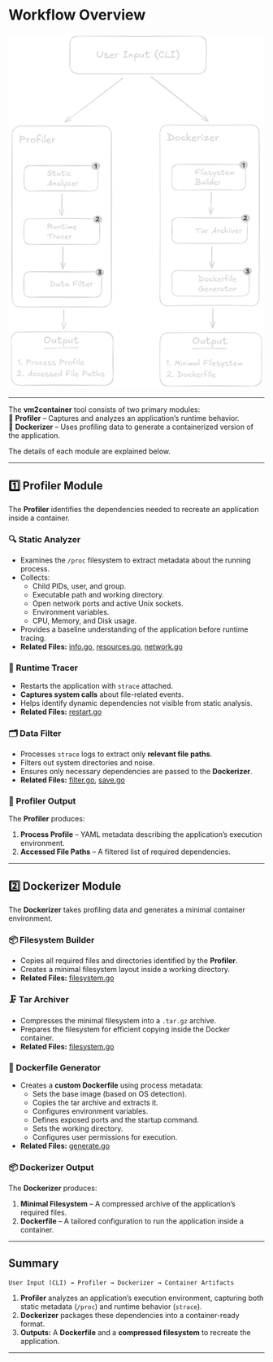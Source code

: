 # Workflow Overview

![Workflow Overview](./component-diagram.png)

---

The **vm2container** tool consists of two primary modules:  
🔹 **Profiler** – Captures and analyzes an application’s runtime behavior.  
🔹 **Dockerizer** – Uses profiling data to generate a containerized version of the application.

The details of each module are explained below.

---

## **1️⃣ Profiler Module**

The **Profiler** identifies the dependencies needed to recreate an application inside a container.

### **🔍 Static Analyzer**

- Examines the `/proc` filesystem to extract metadata about the running process.
- Collects:
  - Child PIDs, user, and group.
  - Executable path and working directory.
  - Open network ports and active Unix sockets.
  - Environment variables.
  - CPU, Memory, and Disk usage.
- Provides a baseline understanding of the application before runtime tracing.
- **Related Files:** [info.go](../internal/profiler/info.go), [resources.go](../internal/profiler/resources.go), [network.go](../internal/profiler/network.go)

### **📡 Runtime Tracer**

- Restarts the application with `strace` attached.
- **Captures system calls** about file-related events.
- Helps identify dynamic dependencies not visible from static analysis.
- **Related Files:** [restart.go](../internal/profiler/restart.go)

### **🗂️ Data Filter**

- Processes `strace` logs to extract only **relevant file paths**.
- Filters out system directories and noise.
- Ensures only necessary dependencies are passed to the **Dockerizer**.
- **Related Files:** [filter.go](../internal/profiler/filter.go), [save.go](../internal/profiler/save.go)

### **📝 Profiler Output**

The **Profiler** produces:

1. **Process Profile** – YAML metadata describing the application’s execution environment.
2. **Accessed File Paths** – A filtered list of required dependencies.

---

## **2️⃣ Dockerizer Module**

The **Dockerizer** takes profiling data and generates a minimal container environment.

### **📦 Filesystem Builder**

- Copies all required files and directories identified by the **Profiler**.
- Creates a minimal filesystem layout inside a working directory.
- **Related Files:** [filesystem.go](../internal/dockerizer/filesystem.go)

### **🗜️ Tar Archiver**

- Compresses the minimal filesystem into a `.tar.gz` archive.
- Prepares the filesystem for efficient copying inside the Docker container.
- **Related Files:** [filesystem.go](../internal/dockerizer/filesystem.go)

### **📜 Dockerfile Generator**

- Creates a **custom Dockerfile** using process metadata:
  - Sets the base image (based on OS detection).
  - Copies the tar archive and extracts it.
  - Configures environment variables.
  - Defines exposed ports and the startup command.
  - Sets the working directory.
  - Configures user permissions for execution.
- **Related Files:** [generate.go](../internal/dockerizer/generate.go)

### **📦 Dockerizer Output**

The **Dockerizer** produces:

1. **Minimal Filesystem** – A compressed archive of the application’s required files.
2. **Dockerfile** – A tailored configuration to run the application inside a container.

---

## **Summary**

```plaintext
User Input (CLI) → Profiler → Dockerizer → Container Artifacts
```

1. **Profiler** analyzes an application’s execution environment, capturing both static metadata (`/proc`) and runtime behavior (`strace`).
2. **Dockerizer** packages these dependencies into a container-ready format.
3. **Outputs:** A **Dockerfile** and a **compressed filesystem** to recreate the application.

---
